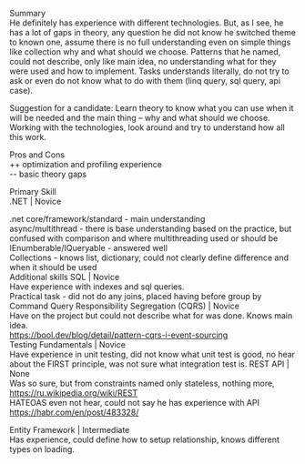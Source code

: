 Summary <br/>
He definitely has experience with different technologies. 
But, as I see, he has a lot of gaps in theory, any question he did not know he switched theme to known one, assume there is no full understanding even on simple things like 
collection why and what should we choose. 
Patterns that he named, could not describe, only like main idea, no understanding what for they were used and how to implement. 
Tasks understands literally, do not try to ask or even do not know what to do with them (linq query, sql query, api case). 


Suggestion for a candidate: 
Learn theory to know what you can use when it will be needed and the main thing – 
why and what should we choose. 
Working with the technologies, look around and try to understand how all this work. 

Pros and Cons <br/>
++ optimization and profiling experience <br/>
-- basic theory gaps <br/>

Primary Skill <br/>
.NET | Novice <br/>

.net core/framework/standard - main understanding <br/>
async/multithread - there is base understanding based on the practice, but confused with comparison and where multithreading used or should be <br/>
IEnumberable/IQueryable - answered well <br/>
Collections - knows list, dictionary, could not clearly define difference and when it should be used <br/>
Additional skills SQL | Novice <br/>
Have experience with indexes and sql queries. <br/>
Practical task - did not do any joins, placed having before group by <br/>
Command Query Responsibility Segregation (CQRS) | Novice <br/>
Have on the project but could not describe what for was done. Knows main idea. <br/>
https://bool.dev/blog/detail/pattern-cqrs-i-event-sourcing <br/>
Testing Fundamentals | Novice <br/>
Have experience in unit testing, did not know what unit test is good, no hear about the FIRST principle, was not sure what integration test is. 
REST API | None <br/>
Was so sure, but from constraints named only stateless, nothing more, <br/>
https://ru.wikipedia.org/wiki/REST <br/>
HATEOAS even not hear, could not say he has experience with API 
https://habr.com/en/post/483328/ <br/>

Entity Framework | Intermediate <br/>
Has experience, could define how to setup relationship, knows different types on loading.
